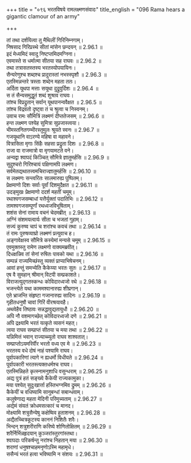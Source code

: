 +++
title = "०९६ भरतविषये रामलक्ष्मणसंवादः"
title_english = "096 Rama hears a gigantic clamour of an army"

+++

तां तथा दर्शयित्वा तु मैथिलीं गिरिनिम्नगाम्।  
निषसाद गिरिप्रस्थे सीतां मांसेन छन्दयन् ॥ 2.96.1 ॥   
इदं मेध्यमिदं स्वादु निष्टप्तमिदमग्निना।  
एवमास्ते स धर्मात्मा सीतया सह राघवः ॥ 2.96.2 ॥   
तथा तत्रासतस्तस्य भरतस्योपयायिनः।  
सैन्यरेणुश्च शब्दश्च प्रादुरास्तां नभस्स्पृशौ ॥ 2.96.3 ॥   
एतस्मिन्नन्तरे त्रस्ताः शब्देन महता ततः।  
अर्दिता यूथपा मत्ताः सयूथा दुद्रुवुर्दिशः ॥ 2.96.4 ॥   
स तं सैन्यसमुद्धूतं शब्दं शुश्राव राघवः।  
तांश्च विप्रद्रुतान् सर्वान् यूथपानन्ववैक्षत ॥ 2.96.5 ॥   
तांश्च विद्रवतो दृष्ट्वा तं च श्रुत्वा च निस्वनम्।  
उवाच रामः सौमित्रिं लक्ष्मणं दीप्ततेजसम् ॥ 2.96.6 ॥   
हन्त लक्ष्मण पश्येह सुमित्रा सुप्रजास्त्वया।  
भीमस्तनितगम्भीरस्तुमुलः श्रूयते स्वनः ॥ 2.96.7 ॥   
गजयूथानि वाऽरण्ये महिषा वा महावने।  
वित्रासिता मृगाः सिंहैः सहसा प्रद्रुता दिशः ॥ 2.96.8 ॥   
राजा वा राजमात्रो वा मृगयामटते वने।  
अन्यद्वा श्वापदं किञ्चित् सौमित्रे ज्ञातुमर्हसि ॥ 2.96.9 ॥   
सुदुश्चरो गिरिश्चायं पक्षिणामपि लक्ष्मण।  
सर्वमेतद्यथातत्त्वमचिराज्ज्ञातुमर्हसि ॥ 2.96.10 ॥   
स लक्ष्मणः सन्त्वरितः सालमारुह्य पुष्पितम्।  
प्रेक्षमाणो दिशः सर्वाः पूर्वां दिशमुदैक्षत ॥ 2.96.11 ॥   
उदङ्मुखः प्रेक्षमाणो ददर्श महतीं चमूम्।  
रथाश्वगजसम्बाधां यत्तैर्युक्तां पदातिभिः ॥ 2.96.12 ॥   
तामश्वगजसम्पूर्णां रथध्वजविभूषिताम्।  
शशंस सेनां रामाय वचनं चेदमब्रीत् ॥ 2.96.13 ॥   
अग्निं संशमयत्वार्यः सीता च भजतां गुहाम्।  
सज्यं कुरुष्व चापं च शरांश्च कवचं तथा ॥ 2.96.14 ॥   
तं रामः पुरुषव्याघ्रो लक्ष्मणं प्रत्युवाच ह।  
अङ्गावेक्षस्व सौमित्रे कस्येमां मन्यसे चमूम् ॥ 2.96.15 ॥   
एवमुक्तस्तु रामेण लक्ष्मणो वाक्यमब्रवीत्।  
दिधक्षन्निव तां सेनां रुषितः पावको यथा ॥ 2.96.16 ॥   
सम्पन्नं राज्यमिच्छंस्तु व्यक्तं प्राप्याभिषेचनम्।  
आवां हन्तुं समभ्येति कैकेय्या भरतः सुतः ॥ 2.96.17 ॥   
एष वै सुमहान् श्रीमान् विटपी सम्प्रकाशते।  
विराजत्युद्गतस्कन्धः कोविदारध्वजो रथे ॥ 2.96.18 ॥   
भजन्त्येते यथा काममश्वानारुह्य शीघ्रगान्।  
एते भ्राजन्ति संहृष्टा गजानारुह्य सादिनः ॥ 2.96.19 ॥   
गृहीतधनुषौ चावां गिरिं वीरश्रयावहै।  
अथवेहैव तिष्ठावः सन्नद्धावुद्यतायुधौ ॥ 2.96.20 ॥   
अपि नौ वशमागच्छेत् कोविदारध्वजो दणे ॥ 2.96.21 ॥   
अपि द्रक्ष्यामि भरतं यत्कृते व्यसनं महत्।  
त्वया राघव सम्प्राप्तं सीतया च मया तथा ॥ 2.96.22 ॥   
यन्निमित्तं भवान् राज्याच्च्युतो राघव शाश्वतात्।  
सम्प्राप्तोऽयमरिर्वीर भरतो वध्य एव मे ॥ 2.96.23 ॥   
भरतस्य वधे दोषं नाहं पश्यामि राघव।  
पूर्वापकारिणां त्यागे न ह्यधर्मो विधीयते ॥ 2.96.24 ॥   
पूर्वापकारी भरतस्त्यक्तधर्मश्च राघव।  
एतस्मिन्निहते कृत्स्नामनुशाधि वसुन्धराम् ॥ 2.96.25 ॥   
अद्य पुत्रं हतं सङ्ख्ये कैकेयी राज्यकामुका।  
मया पश्येत् सुदुःखार्त्ता हस्तिभग्नमिव द्रुमम् ॥ 2.96.26 ॥   
कैकेयीं च वधिष्यामि सानुबन्धां सबान्धवाम्।  
कलुषेणाद्य महता मेदिनी परिमुच्यताम् ॥ 2.96.27 ॥   
अद्येमं संयतं क्रोधमसत्कारं च मानद।  
मोक्ष्यामि शत्रुसैन्येषु कक्षेष्विव हुताशनम् ॥ 2.96.28 ॥   
अद्यैतच्चित्रकूटस्य काननं निशितैः शरैः।  
भिन्दन् शत्रुशरीराणि करिष्ये शोणितोक्षितम् ॥ 2.96.29 ॥   
शरैर्निर्भिन्नहृदयान् कुञ्जरांस्तुरगांस्तथा।  
श्वापदाः परिकर्षन्तु नरांश्च निहतान् मया ॥ 2.96.30 ॥   
शराणां धनुषश्चाहमनृणोऽस्मि महामृधे।  
ससैन्यं भरतं हत्वा भविष्यामि न संशयः ॥ 2.96.31 ॥   
